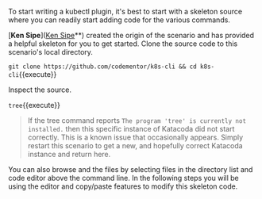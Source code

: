 To start writing a kubectl plugin, it's best to start with a skeleton source where you can readily start adding code for the various commands.

[**Ken Sipe**]([Ken Sipe](https://www.linkedin.com/in/kensipe/)**) created the origin of the scenario and has provided a helpful skeleton for you to get started. Clone the source code to this scenario's local directory.

`git clone https://github.com/codementor/k8s-cli && cd k8s-cli`{{execute}}

Inspect the source.

`tree`{{execute}}

> If the tree command reports `The program 'tree' is currently not installed.` then this specific instance of Katacoda did not start correctly. This is a known issue that occasionally appears. Simply restart this scenario to get a new, and hopefully correct Katacoda instance and return here.

You can also browse and the files by selecting files in the directory list and code editor above the command line. In the following steps you will be using the editor and copy/paste features to modify this skeleton code.
